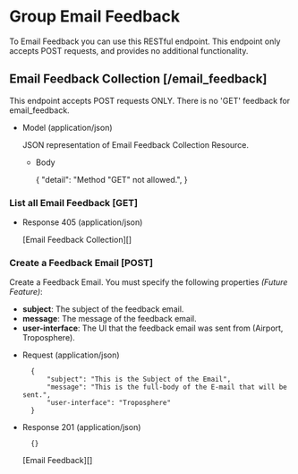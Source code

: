 # Group Email Feedback
To Email Feedback you can use this RESTful endpoint. This endpoint only accepts POST requests, and provides no additional functionality.


## Email Feedback Collection [/email_feedback]
This endpoint accepts POST requests ONLY. There is no 'GET' feedback for email_feedback.

+ Model (application/json)

    JSON representation of Email Feedback Collection Resource.

    + Body

        {
            "detail": "Method \"GET\" not allowed.",
        }


### List all Email Feedback [GET]
+ Response 405 (application/json)

    [Email Feedback Collection][]

### Create a Feedback Email [POST]
Create a Feedback Email.  You must specify the following properties *(Future Feature)*:
- **subject**: The subject of the feedback email.
- **message**: The message of the feedback email.
- **user-interface**: The UI that the feedback email was sent from (Airport, Troposphere).

+ Request (application/json)

        {
            "subject": "This is the Subject of the Email",
            "message": "This is the full-body of the E-mail that will be sent.",
            "user-interface": "Troposphere"
        }

+ Response 201 (application/json)

        {}
  [Email Feedback][]
